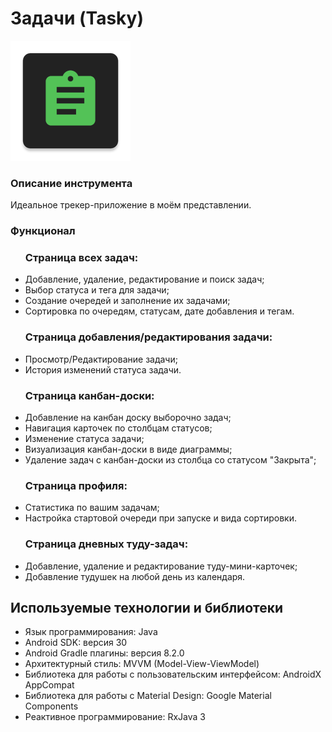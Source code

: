 # Задачи (Tasky)

![Логотип приложения](logo.png)

<h3>Описание инструмента</h3>
<p>Идеальное трекер-приложение в моём представлении.</p>

<h3>Функционал</h3>
<ul>
<h3>Страница всех задач:</h3>
<li>Добавление, удаление, редактирование и поиск задач;</li>
<li>Выбор статуса и тега для задачи;</li>
<li>Создание очередей и заполнение их задачами;</li>
<li>Сортировка по очередям, статусам, дате добавления и тегам.</li>

<h3>Страница добавления/редактирования задачи:</h3>
<li>Просмотр/Редактирование задачи;</li>
<li>История изменений статуса задачи.</li>

<h3>Страница канбан-доски:</h3>
<li>Добавление на канбан доску выборочно задач;</li>
<li>Навигация карточек по столбцам статусов;</li>
<li>Изменение статуса задачи;</li>
<li>Визуализация канбан-доски в виде диаграммы;</li>
<li>Удаление задач с канбан-доски из столбца со статусом "Закрыта";</li>

<h3>Страница профиля:</h3>
<li>Статистика по вашим задачам;</li>
<li>Настройка стартовой очереди при запуске и вида сортировки.</li>
  
<h3>Страница дневных туду-задач:</h3>
<li>Добавление, удаление и редактирование туду-мини-карточек;</li>
<li>Добавление тудушек на любой день из календаря.</li>

</ul>

## Используемые технологии и библиотеки
- Язык программирования: Java
- Android SDK: версия 30
- Android Gradle плагины: версия 8.2.0
- Архитектурный стиль: MVVM (Model-View-ViewModel)
- Библиотека для работы с пользовательским интерфейсом: AndroidX AppCompat
- Библиотека для работы с Material Design: Google Material Components
- Реактивное программирование: RxJava 3
